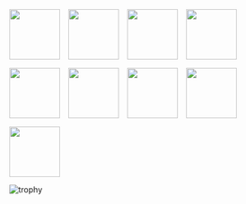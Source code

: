 <div style="display: flex; gap: 15px; flex-wrap: wrap;">
  
  <img src="https://github.com/user-attachments/assets/091759e9-90a9-48bc-97de-d58b5dfd80c5" width="90" height="90" />
  <img src="https://github.com/user-attachments/assets/a05d9543-80d5-40d4-9bb5-7f55f45d9348" width="90" height="90" />
  <img src="https://github.com/user-attachments/assets/f094570d-2d4f-4ab2-ad4a-80835596944b" width="90" height="90" />
  <img src="https://github.com/user-attachments/assets/82bfaf61-5330-43c2-8a7d-0980bfb91eb3" width="90" height="90"/>
  <img src="https://github.com/user-attachments/assets/60e9b6a7-4603-4b13-963c-c64723b6f80f" width="90" height="90" />
  <img src="https://github.com/user-attachments/assets/f278776b-b96e-46dd-9761-371e608f40db" width="90" height="90" />
  <img src="https://github.com/user-attachments/assets/1aebc30c-53c6-46df-b031-c029594650ac" width="90" height="90" />
  <img src="https://github.com/user-attachments/assets/92c1ed8e-c19d-4af7-81eb-c93bee995d9d" width="90" height="90" />
  <img src="https://github.com/user-attachments/assets/362a91af-40b0-4209-bed9-a1014df8dbef" width="90" height="90" />


</div>

![trophy](https://github-profile-trophy.vercel.app/?username=greysuyen&theme=gruvbox&no-frame=true&margin-w=15&column=7)
